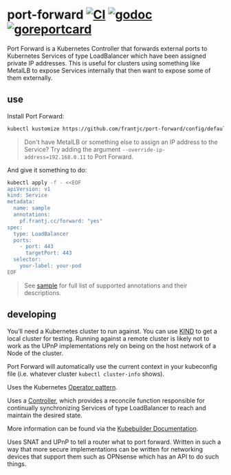 # port-forward [![CI](https://github.com/frantjc/port-forward/actions/workflows/ci.yml/badge.svg?branch=main&event=push)](https://github.com/frantjc/port-forward/actions) [![godoc](https://pkg.go.dev/badge/github.com/frantjc/port-forward.svg)](https://pkg.go.dev/github.com/frantjc/port-forward) [![goreportcard](https://goreportcard.com/badge/github.com/frantjc/port-forward)](https://goreportcard.com/report/github.com/frantjc/port-forward)

Port Forward is a Kubernetes Controller that forwards external ports to Kubernetes Services of type LoadBalancer which have been assigned private IP addresses. This is useful for clusters using something like MetalLB to expose Services internally that then want to expose some of them externally.

## use

Install Port Forward:

```sh
kubectl kustomize https://github.com/frantjc/port-forward/config/default?ref=v0.1.5 | kubectl apply -f-
```

> Don't have MetalLB or something else to assign an IP address to the Service? Try adding the argument `--override-ip-address=192.168.0.11` to Port Forward.

And give it something to do:

```sh
kubectl apply -f - <<EOF
apiVersion: v1
kind: Service
metadata:
  name: sample
  annotations:
    pf.frantj.cc/forward: "yes"
spec:
  type: LoadBalancer
  ports:
    - port: 443
      targetPort: 443
  selector:
    your-label: your-pod
EOF
```

> See [sample](./config/samples/service.yaml) for full list of supported annotations and their descriptions.

## developing

You’ll need a Kubernetes cluster to run against. You can use [KIND](https://sigs.k8s.io/kind) to get a local cluster for testing. Running against a remote cluster is likely not to work as the UPnP implementations rely on being on the host network of a Node of the cluster.

Port Forward will automatically use the current context in your kubeconfig file (i.e. whatever cluster `kubectl cluster-info` shows).

Uses the Kubernetes [Operator pattern](https://kubernetes.io/docs/concepts/extend-kubernetes/operator/).

Uses a [Controller](https://kubernetes.io/docs/concepts/architecture/controller/), which provides a reconcile function responsible for continually synchronizing Services of type LoadBalancer to reach and maintain the desired state.

More information can be found via the [Kubebuilder Documentation](https://book.kubebuilder.io/introduction.html).

Uses SNAT and UPnP to tell a router what to port forward. Written in such a way that more secure implementations can be written for networking devices that support them such as OPNsense which has an API to do such things.
